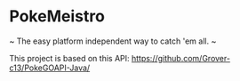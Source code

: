 # PokeMeistro
~ The easy platform independent way to catch 'em all. ~

This project is based on this API: https://github.com/Grover-c13/PokeGOAPI-Java/
